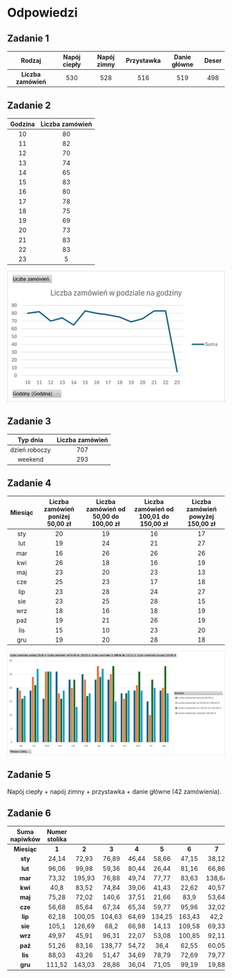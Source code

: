 # Odpowiedzi

## Zadanie 1

|      **Rodzaj**     | **Napój ciepły** | **Napój zimny** | **Przystawka** | **Danie główne** | **Deser** |
|:-------------------:|:----------------:|:---------------:|:--------------:|:----------------:|:---------:|
| **Liczba zamówień** |        $$530$$       |       $$528$$       |       $$516$$      |        $$519$$       |    $$498$$    |

## Zadanie 2

| **Godzina** | **Liczba zamówień** |
|:-----------:|:-------------------:|
|      10     |          80         |
|      11     |          82         |
|      12     |          70         |
|      13     |          74         |
|      14     |          65         |
|      15     |          83         |
|      16     |          80         |
|      17     |          78         |
|      18     |          75         |
|      19     |          69         |
|      20     |          73         |
|      21     |          83         |
|      22     |          83         |
|      23     |          5          |

![](../../../../.gitbook/assets/restaurant/zad2_wykres.png)

## Zadanie 3

|  **Typ dnia** | **Liczba zamówień** |
|:-------------:|:-------------------:|
| dzień roboczy |         707         |
|    weekend    |         293         |

## Zadanie 4

| **Miesiąc** | **Liczba zamówień poniżej 50,00 zł** | **Liczba zamówień od 50,00 do   100,00 zł** | **Liczba zamówień od 100,01 do   150,00 zł** | **Liczba zamówień powyżej 150,00   zł** |
|:-----------:|:------------------------------------:|:-------------------------------------------:|:--------------------------------------------:|:---------------------------------------:|
|     sty     |                  20                  |                      19                     |                      16                      |                    17                   |
|     lut     |                  19                  |                      24                     |                      21                      |                    27                   |
|     mar     |                  16                  |                      26                     |                      26                      |                    26                   |
|     kwi     |                  26                  |                      18                     |                      16                      |                    19                   |
|     maj     |                  23                  |                      20                     |                      23                      |                    13                   |
|     cze     |                  25                  |                      23                     |                      17                      |                    18                   |
|     lip     |                  23                  |                      28                     |                      24                      |                    27                   |
|     sie     |                  23                  |                      25                     |                      28                      |                    15                   |
|     wrz     |                  18                  |                      16                     |                      18                      |                    19                   |
|     paź     |                  19                  |                      21                     |                      26                      |                    19                   |
|     lis     |                  15                  |                      10                     |                      23                      |                    20                   |
|     gru     |                  19                  |                      20                     |                      28                      |                    18                   |

![](../../../../.gitbook/assets/restaurant/zad4_wykres.png)

## Zadanie 5

Napój ciepły + napój zimny + przystawka + danie główne (42 zamówienia).

## Zadanie 6

| **Suma napiwków** | **Numer stolika** |        |        |       |        |        |        |        |        |        |
|:-----------------:|:-----------------:|:------:|:------:|:-----:|:------:|:------:|:------:|:------:|:------:|:------:|
|    **Miesiąc**    |       **1**       |  **2** |  **3** | **4** |  **5** |  **6** |  **7** |  **8** |  **9** | **10** |
|      **sty**      |       24,14       |  72,93 |  76,89 | 46,44 |  58,66 |  47,15 |  38,12 |  53,23 |  57,95 |  80,16 |
|      **lut**      |       96,06       |  99,98 |  59,36 | 80,44 |  26,44 |  81,16 |  66,86 |  78,67 | 175,93 |  45,43 |
|      **mar**      |       73,32       | 195,93 |  76,88 | 49,74 |  77,77 |  83,63 | 138,64 |  35,76 |  55,75 |  59,63 |
|      **kwi**      |        40,8       |  83,52 |  74,84 | 39,06 |  41,43 |  22,62 |  40,57 |  53,4  |  77,89 |  77,69 |
|      **maj**      |       75,28       |  72,02 |  140,6 | 37,51 |  21,66 |  83,9  |  53,64 |  50,53 |  23,14 |  73,42 |
|      **cze**      |       56,68       |  85,64 |  67,34 | 65,34 |  59,77 |  95,96 |  32,02 |  19,08 |  41,24 |  77,64 |
|      **lip**      |       62,18       | 100,05 | 104,63 | 64,69 | 134,25 | 163,43 |  42,2  | 113,26 |  62,69 |  29,48 |
|      **sie**      |       105,1       | 126,69 |  68,2  | 66,98 |  14,13 | 109,58 |  69,33 |  41,31 |  73,85 |  64,76 |
|      **wrz**      |       49,97       |  45,91 |  96,31 | 22,07 |  53,08 | 100,85 |  92,11 |  31,03 |  28,45 |  60,86 |
|      **paź**      |       51,26       |  83,16 | 138,77 | 54,72 |  36,4  |  62,55 |  60,05 |  65,65 | 102,07 |  52,48 |
|      **lis**      |       88,03       |  43,26 |  51,47 | 34,69 |  78,79 |  72,69 |  79,77 |  59,93 |  77,2  | 127,03 |
|      **gru**      |       111,52      | 143,03 |  28,86 | 36,04 |  71,05 |  99,19 |  19,88 |  68,87 | 102,03 |  90,05 |
